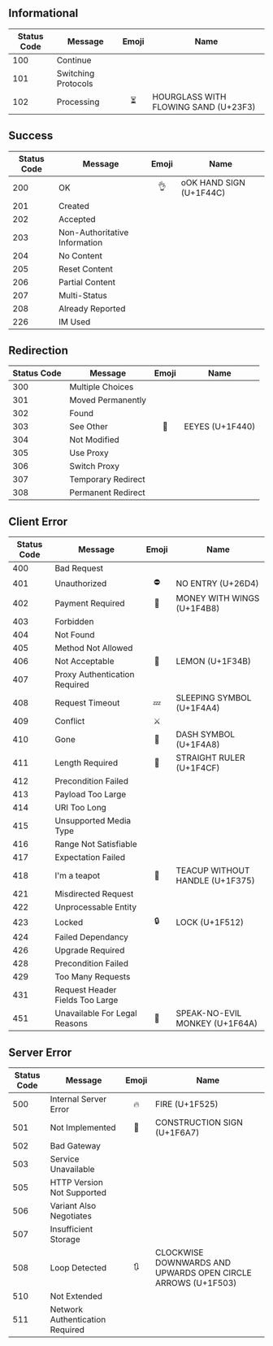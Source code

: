 ## Informational

 | Status Code   | Message                         | Emoji   | Name                                                         |
 | ------------- | -------------                   | :-----: | ------------------------------------------------------------ |
 | 100           | Continue                        |         |                                                              |
 | 101           | Switching Protocols             |         |                                                              |
 | 102           | Processing                      | ⏳       | HOURGLASS WITH FLOWING SAND (U+23F3)                         |

## Success

 | Status Code   | Message                         | Emoji   | Name                                                         |
 | ------------- | -------------                   | :-----: | ----------------------------------------------------------- |
 | 200           | OK                              | 👌       | oOK HAND SIGN (U+1F44C)                                       |
 | 201           | Created                         |         |                                                              |
 | 202           | Accepted                        |         |                                                              |
 | 203           | Non-Authoritative Information   |         |                                                              |
 | 204           | No Content                      |         |                                                              |
 | 205           | Reset Content                   |         |                                                              |
 | 206           | Partial Content                 |         |                                                              |
 | 207           | Multi-Status                    |         |                                                              |
 | 208           | Already Reported                |         |                                                              |
 | 226           | IM Used                         |         |                                                              |

## Redirection

 | Status Code   | Message                         | Emoji   | Name                                                         |
 | ------------- | -------------                   | :-----: | -----------------------------------------------------------  |
 | 300           | Multiple Choices                |         |                                                              |
 | 301           | Moved Permanently               |         |                                                              |
 | 302           | Found                           |         |                                                              |
 | 303           | See Other                       | 👀       | EEYES (U+1F440)                                               |
 | 304           | Not Modified                    |         |                                                              |
 | 305           | Use Proxy                       |         |                                                              |
 | 306           | Switch Proxy                    |         |                                                              |
 | 307           | Temporary Redirect              |         |                                                              |
 | 308           | Permanent Redirect              |         |                                                              |


## Client Error

 | Status Code   | Message                         | Emoji   | Name                                                         |
 | ------------- | -------------                   | :-----: | -----------------------------------------------------------  |
 | 400           | Bad Request                     |         |                                                              |
 | 401           | Unauthorized                    | ⛔       | NO ENTRY (U+26D4)                                            |
 | 402           | Payment Required                | 💸       | MONEY WITH WINGS (U+1F4B8)                                   |
 | 403           | Forbidden                       |         |                                                              |
 | 404           | Not Found                       |         |                                                              |
 | 405           | Method Not Allowed              |         |                                                              |
 | 406           | Not Acceptable                  | 🍋       | LEMON (U+1F34B)                                              |
 | 407           | Proxy Authentication Required   |         |                                                              |
 | 408           | Request Timeout                 | 💤       | SLEEPING SYMBOL (U+1F4A4)                                    |
 | 409           | Conflict                        | ⚔️       |                                                              |
 | 410           | Gone                            | 💨       | DASH SYMBOL (U+1F4A8)                                        |
 | 411           | Length Required                 | 📏       | STRAIGHT RULER (U+1F4CF)                                     |
 | 412           | Precondition Failed             |         |                                                              |
 | 413           | Payload Too Large               |         |                                                              |
 | 414           | URI Too Long                    |         |                                                              |
 | 415           | Unsupported Media Type          |         |                                                              |
 | 416           | Range Not Satisfiable           |         |                                                              |
 | 417           | Expectation Failed              |         |                                                              |
 | 418           | I'm a teapot                    | 🍵       | TEACUP WITHOUT HANDLE (U+1F375)                              |
 | 421           | Misdirected Request             |         |                                                              |
 | 422           | Unprocessable Entity            |         |                                                              |
 | 423           | Locked                          | 🔒       | LOCK (U+1F512)                                               |
 | 424           | Failed Dependancy               |         |                                                              |
 | 426           | Upgrade Required                |         |                                                              |
 | 428           | Precondition Failed             |         |                                                              |
 | 429           | Too Many Requests               |         |                                                              |
 | 431           | Request Header Fields Too Large |         |                                                              |
 | 451           | Unavailable For Legal Reasons   | 🙊       | SPEAK-NO-EVIL MONKEY (U+1F64A)                               |
## Server Error

 | Status Code   | Message                         | Emoji   | Name                                                         |
 | ------------- | -------------                   | :-----: | -----------------------------------------------------------  |
 | 500           | Internal Server Error           | 🔥       | FIRE (U+1F525)                                               |
 | 501           | Not Implemented                 | 🚧       | CONSTRUCTION SIGN (U+1F6A7)                                  |
 | 502           | Bad Gateway                     |         |                                                              |
 | 503           | Service Unavailable             |         |                                                              |
 | 505           | HTTP Version Not Supported      |         |                                                              |
 | 506           | Variant Also Negotiates         |         |                                                              |
 | 507           | Insufficient Storage            |         |                                                              |
 | 508           | Loop Detected                   | 🔃       | CLOCKWISE DOWNWARDS AND UPWARDS OPEN CIRCLE ARROWS (U+1F503) |
 | 510           | Not Extended                    |         |                                                              |
 | 511           | Network Authentication Required |         |                                                              |
